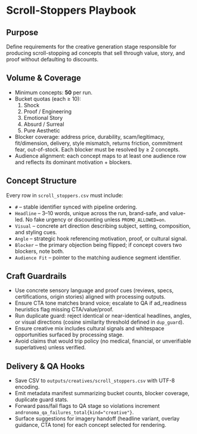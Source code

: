 # Scroll-Stoppers Playbook

## Purpose
Define requirements for the creative generation stage responsible for producing scroll-stopping ad concepts that sell through value, story, and proof without defaulting to discounts.

## Volume & Coverage
- Minimum concepts: **50** per run.
- Bucket quotas (each ≥ 10):
  1. Shock
  2. Proof / Engineering
  3. Emotional Story
  4. Absurd / Surreal
  5. Pure Aesthetic
- Blocker coverage: address price, durability, scam/legitimacy, fit/dimension, delivery, style mismatch, returns friction, commitment fear, out-of-stock. Each blocker must be resolved by ≥ 2 concepts.
- Audience alignment: each concept maps to at least one audience row and reflects its dominant motivation + blockers.

## Concept Structure
Every row in `scroll_stoppers.csv` must include:
- `#` – stable identifier synced with pipeline ordering.
- `Headline` – 3–10 words, unique across the run, brand-safe, and value-led. No fake urgency or discounting unless `PROMO_ALLOWED=on`.
- `Visual` – concrete art direction describing subject, setting, composition, and styling cues.
- `Angle` – strategic hook referencing motivation, proof, or cultural signal.
- `Blocker` – the primary objection being flipped; if concept covers two blockers, note both.
- `Audience Fit` – pointer to the matching audience segment identifier.

## Craft Guardrails
- Use concrete sensory language and proof cues (reviews, specs, certifications, origin stories) aligned with processing outputs.
- Ensure CTA tone matches brand voice; escalate to QA if ad_readiness heuristics flag missing CTA/value/proof.
- Run duplicate guard: reject identical or near-identical headlines, angles, or visual directions (cosine similarity threshold defined in `dup_guard`).
- Ensure creative mix includes cultural signals and whitespace opportunities surfaced by processing stage.
- Avoid claims that would trip policy (no medical, financial, or unverifiable superlatives) unless verified.

## Delivery & QA Hooks
- Save CSV to `outputs/creatives/scroll_stoppers.csv` with UTF-8 encoding.
- Emit metadata manifest summarizing bucket counts, blocker coverage, duplicate guard stats.
- Forward pass/fail flags to QA stage so violations increment `andronoma_qa_failures_total{kind="creative"}`.
- Surface suggestions for imagery handoff (headline variant, overlay guidance, CTA tone) for each concept selected for rendering.
